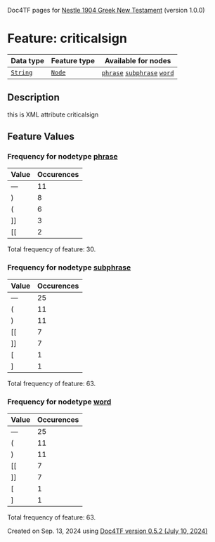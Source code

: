 Doc4TF pages for [Nestle 1904 Greek New Testament](https://github.com/saulocantanhede/tfgreek2/releases/download/1.0.0/tf-1.0.0.zip) (version 1.0.0)
# Feature: criticalsign
Data type|Feature type|Available for nodes
---|---|---
[`String`](featuresbydatatype.md#string)|[`Node`](featuresbytype.md#node)| [`phrase`](featuresbynodetype.md#phrase)  [`subphrase`](featuresbynodetype.md#subphrase)  [`word`](featuresbynodetype.md#word) 
## Description
this is XML attribute criticalsign
## Feature Values
### Frequency for nodetype [phrase](featuresbynodetype.md#phrase)
Value|Occurences
---|---
—|11
)|8
(|6
]]|3
[[|2

Total frequency of feature: 30.
 ### Frequency for nodetype [subphrase](featuresbynodetype.md#subphrase)
Value|Occurences
---|---
—|25
(|11
)|11
[[|7
]]|7
[|1
]|1

Total frequency of feature: 63.
 ### Frequency for nodetype [word](featuresbynodetype.md#word)
Value|Occurences
---|---
—|25
(|11
)|11
[[|7
]]|7
[|1
]|1

Total frequency of feature: 63.
  

Created on Sep. 13, 2024 using [Doc4TF version 0.5.2 (July 10, 2024)](https://github.com/tonyjurg/Doc4TF/blob/main/CreateFeatureDoc.ipynb) 
